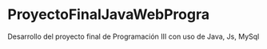 # ProyectoFinalJavaWebProgra
Desarrollo del proyecto final de Programación III con uso de Java, Js, MySql
